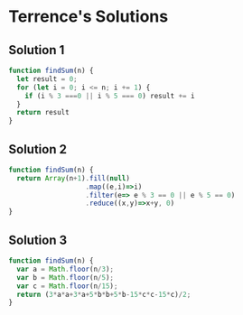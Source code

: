 # Terrence's Solutions

## Solution 1
```js
function findSum(n) {
  let result = 0;
  for (let i = 0; i <= n; i += 1) {
    if (i % 3 ===0 || i % 5 === 0) result += i
  }
  return result
}
```

## Solution 2
```js
function findSum(n) {
  return Array(n+1).fill(null)
                   .map((e,i)=>i)
                   .filter(e=> e % 3 == 0 || e % 5 == 0)
                   .reduce((x,y)=>x+y, 0)
}
```

## Solution 3
```js
function findSum(n) {
  var a = Math.floor(n/3);
  var b = Math.floor(n/5);
  var c = Math.floor(n/15);
  return (3*a*a+3*a+5*b*b+5*b-15*c*c-15*c)/2;
}
```
